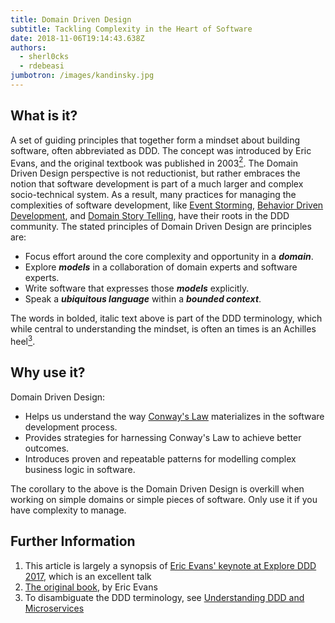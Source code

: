 ```yaml
---
title: Domain Driven Design
subtitle: Tackling Complexity in the Heart of Software
date: 2018-11-06T19:14:43.638Z
authors:
  - sherl0cks
  - rdebeasi
jumbotron: /images/kandinsky.jpg
---
```

## What is it?

A set of guiding principles that together form a mindset about building software, often abbreviated as DDD. The concept was introduced by Eric Evans, and the original textbook was published in 2003[<sup>2</sup>](#footnote-2). The Domain Driven Design perspective is not reductionist, but rather embraces the notion that software development is part of a much larger and complex socio-technical system. As a result, many practices for managing the complexities of software development, like [Event Storming](https://openpracticelibrary.com/practice/event-storming), [Behavior Driven Development](https://github.com/openpracticelibrary/openpracticelibrary/issues/464), and [Domain Story Telling](https://github.com/openpracticelibrary/openpracticelibrary/issues/465), have their roots in the DDD community. The stated principles of Domain Driven Design are principles are:

* Focus effort around the core complexity and opportunity in a **_domain_**.
* Explore **_models_** in a collaboration of domain experts and software experts.
* Write software that expresses those **_models_** explicitly.
* Speak a **_ubiquitous language_** within a **_bounded context_**.

The words in bolded, italic text above is part of the DDD terminology, which while central to understanding the mindset, is often an times is an Achilles heel[<sup>3</sup>](#footnote-3).

## Why use it?

Domain Driven Design:

* Helps us understand the way [Conway's Law](http://www.melconway.com/Home/Conways_Law.html) materializes in the software development process.
* Provides strategies for harnessing Conway's Law to achieve better outcomes.
* Introduces proven and repeatable patterns for modelling complex business logic in software.

The corollary to the above is the Domain Driven Design is overkill when working on simple domains or simple pieces of software. Only use it if you have complexity to manage.

## Further Information

1. <a name="footnote-1"></a>This article is largely a synopsis of [Eric Evans' keynote at Explore DDD 2017](https://www.youtube.com/watch?v=kIKwPNKXaLU), which is an excellent talk
2. <a name="footnote-2"></a>[The original book](https://domainlanguage.com/ddd/), by Eric Evans
3. <a name="footnote-3"></a>To disambiguate the DDD terminology, see [Understanding DDD and Microservices](https://medium.com/@jholmes_37566/microservices-and-the-bounded-context-part-1-5a3337b6b9de)
